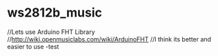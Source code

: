 # ws2812b_music

//Lets use Arduino FHT Library
//http://wiki.openmusiclabs.com/wiki/ArduinoFHT
//I think its better and easier to use
-test
